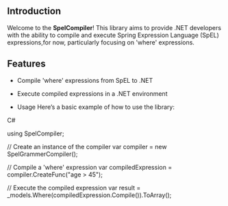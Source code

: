 ## Introduction

Welcome to the **SpelCompiler**! This library aims to provide .NET developers with the ability to compile and execute Spring Expression Language (SpEL) expressions,for now, particularly focusing on 'where' expressions.

## Features

- Compile 'where' expressions from SpEL to .NET
- Execute compiled expressions in a .NET environment

- Usage
Here’s a basic example of how to use the library:

C#

using SpelCompiler;

// Create an instance of the compiler
var compiler = new SpelGrammerCompiler<TestModel>();

// Compile a 'where' expression
var compiledExpression = compiler.CreateFunc("age > 45");

// Execute the compiled expression
var result = _models.Where(compiledExpression.Compile()).ToArray();
